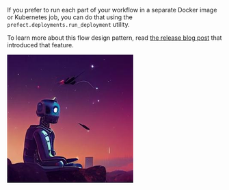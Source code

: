 If you prefer to run each part of your workflow in a separate Docker image or Kubernetes job, you can do that using the ``prefect.deployments.run_deployment`` utility. 

To learn more about this flow design pattern, read [the release blog post](https://medium.com/the-prefect-blog/prefect-2-5-makes-modular-and-serverless-dataflows-easier-than-ever-44d65b625627) that introduced that feature.

![](../../../utilities/bot2.jpeg)
